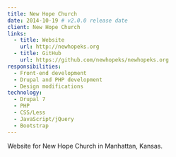 ```yaml
---
title: New Hope Church
date: 2014-10-19 # v2.0.0 release date
client: New Hope Church
links:
  - title: Website
    url: http://newhopeks.org
  - title: GitHub
    url: https://github.com/newhopeks/newhopeks.org
responsibilities:
  - Front-end development
  - Drupal and PHP development
  - Design modifications
technology:
  - Drupal 7
  - PHP
  - CSS/Less
  - JavaScript/jQuery
  - Bootstrap
---
```


Website for New Hope Church in Manhattan, Kansas.
